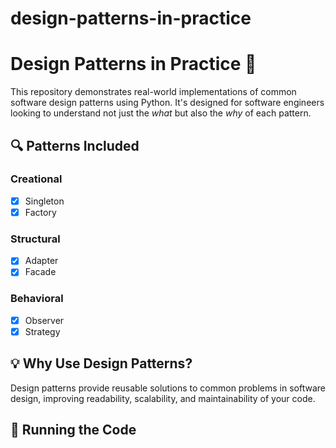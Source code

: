 # design-patterns-in-practice
# Design Patterns in Practice 🧠

This repository demonstrates real-world implementations of common software design patterns using Python. It's designed for software engineers looking to understand not just the *what* but also the *why* of each pattern.

## 🔍 Patterns Included

### Creational
- [x] Singleton
- [x] Factory

### Structural
- [x] Adapter
- [x] Facade

### Behavioral
- [x] Observer
- [x] Strategy

## 💡 Why Use Design Patterns?

Design patterns provide reusable solutions to common problems in software design, improving readability, scalability, and maintainability of your code.

## 🚀 Running the Code

```bash
